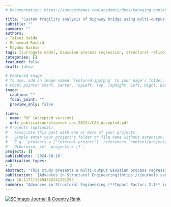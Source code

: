 ```yaml
---
# Documentation: https://sourcethemes.com/academic/docs/managing-content/

title: "System fragility analysis of highway bridge using multi-output Gaussian process regression surrogate model"
subtitle: ""
summary: ""
authors:
- Taisei Saida
- Muhammad Rashid
- Mayuko Nishio
tags: [surrogate model, Gaussian process regression, structural reliability analysis]
categories: []
featured: false
draft: false

# Featured image
# To use, add an image named `featured.jpg/png` to your page's folder.
# Focal points: Smart, Center, TopLeft, Top, TopRight, Left, Right, BottomLeft, Bottom, BottomRight.
image:
  caption: ""
  focal_point: ""
  preview_only: false

links:
- name: PDF (Accepted version)
  url: publication/elsevier-cas-2023//CAS_Accepted.pdf
# Projects (optional).
#   Associate this post with one or more of your projects.
#   Simply enter your project's folder or file name without extension.
#   E.g. `projects = ["internal-project"]` references `content/project/deep-learning/index.md`.
#   Otherwise, set `projects = []`.
projects: []
publishDate: '2024-10-16'
publication_types:
- 2
abstract: "This study presents a multi-output Gaussian process regression (GPR) surrogate model for seismic-fragility analysis of bridge structural systems. Multi-output GPR can model the correlations among multiple outputs, accuracy and stability are achieved with fewer training data, which reduces the computational cost of fragility analysis. Furthermore, the explainability of the constructed surrogate model is implemented by adopting an automatic relevance-determination (ARD) kernel in the GPR. The estimated hyperparameters can provide the contribution of the uncertainty of each input parameter to the outputs. The fragility analysis using the multi-output GPR surrogate model was verified by applying it to a seismic isolation highway bridge with multiple spans and a curved geometry. The effectiveness of the multi-output GPR was demonstrated by the construction of an accurate and stable surrogate model with 46 inputs and 28 outputs. The relative contributions of the uncertainties to the structural properties and input earthquake loads could also be understood. The fragility curves, at both the component and system levels, were appropriately obtained using a sufficient number of samples in a Monte Carlo calculation. Furthermore, the failure modes were evaluated, identifying which structural components contributed to the system failure. This enabled discussions on structural system failures from the viewpoint of the structural dynamic characteristics of the bridge and earthquake-load properties." 
publication: '[Advances in Structural Engineering](https://journals.sagepub.com/home/ASE) (**Impact Factor: 2.1**)'
doi: 10.1177/13694332241291255
summary: "Advances in Structural Engineering (**Impact Factor: 2.1** in 2023)"
---
```


<a href="https://www.scimagojr.com/journalsearch.php?q=14469&amp;tip=sid&amp;exact=no" title="SCImago Journal &amp; Country Rank"><img border="0" src="https://www.scimagojr.com/journal_img.php?id=14469" alt="SCImago Journal &amp; Country Rank"  /></a>

